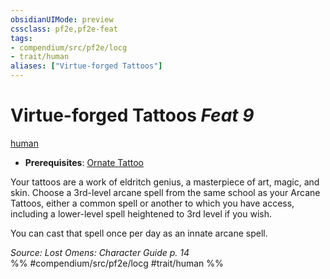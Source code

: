 ```yaml
---
obsidianUIMode: preview
cssclass: pf2e,pf2e-feat
tags:
- compendium/src/pf2e/locg
- trait/human
aliases: ["Virtue-forged Tattoos"]
---
```

# Virtue-forged Tattoos  *Feat 9*  
[human](human.md "Human Ancestry & Heritage Trait")  

- **Prerequisites**: [Ornate Tattoo](ornate-tattoo-locg.md)

Your tattoos are a work of eldritch genius, a masterpiece of art, magic, and skin. Choose a 3rd-level arcane spell from the same school as your Arcane Tattoos, either a common spell or another to which you have access, including a lower-level spell heightened to 3rd level if you wish.

You can cast that spell once per day as an innate arcane spell.

*Source: Lost Omens: Character Guide p. 14*  
%% #compendium/src/pf2e/locg #trait/human %%